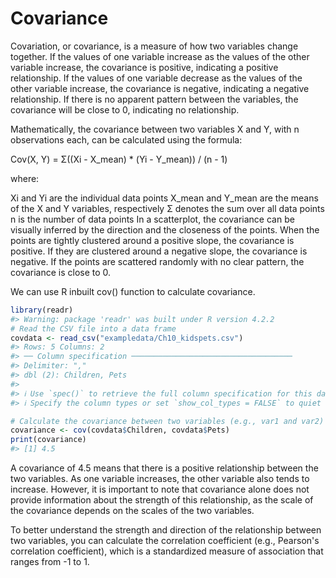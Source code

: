# Covariance

Covariation, or covariance, is a measure of how two variables change together. If the values of one variable increase as the values of the other variable increase, the covariance is positive, indicating a positive relationship. If the values of one variable decrease as the values of the other variable increase, the covariance is negative, indicating a negative relationship. If there is no apparent pattern between the variables, the covariance will be close to 0, indicating no relationship.

Mathematically, the covariance between two variables X and Y, with n observations each, can be calculated using the formula:

Cov(X, Y) = Σ((Xi - X_mean) \* (Yi - Y_mean)) / (n - 1)

where:

Xi and Yi are the individual data points X_mean and Y_mean are the means of the X and Y variables, respectively Σ denotes the sum over all data points n is the number of data points In a scatterplot, the covariance can be visually inferred by the direction and the closeness of the points. When the points are tightly clustered around a positive slope, the covariance is positive. If they are clustered around a negative slope, the covariance is negative. If the points are scattered randomly with no clear pattern, the covariance is close to 0.

We can use R inbuilt cov() function to calculate covariance.


```r
library(readr)
#> Warning: package 'readr' was built under R version 4.2.2
# Read the CSV file into a data frame
covdata <- read_csv("exampledata/Ch10_kidspets.csv")
#> Rows: 5 Columns: 2
#> ── Column specification ────────────────────────────────────
#> Delimiter: ","
#> dbl (2): Children, Pets
#> 
#> ℹ Use `spec()` to retrieve the full column specification for this data.
#> ℹ Specify the column types or set `show_col_types = FALSE` to quiet this message.

# Calculate the covariance between two variables (e.g., var1 and var2)
covariance <- cov(covdata$Children, covdata$Pets)
print(covariance)
#> [1] 4.5
```

A covariance of 4.5 means that there is a positive relationship between the two variables. As one variable increases, the other variable also tends to increase. However, it is important to note that covariance alone does not provide information about the strength of this relationship, as the scale of the covariance depends on the scales of the two variables.

To better understand the strength and direction of the relationship between two variables, you can calculate the correlation coefficient (e.g., Pearson's correlation coefficient), which is a standardized measure of association that ranges from -1 to 1.
